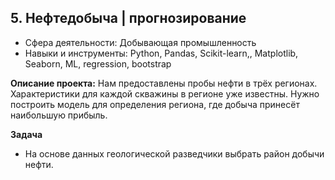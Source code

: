 ## 5. Нефтедобыча | прогнозирование

- Сфера деятельности: Добывающая промышленность
- Навыки и инструменты: Python, Pandas, Scikit-learn,, Matplotlib, Seaborn, ML, regression, bootstrap

**Описание проекта:**
Нам предоставлены пробы нефти в трёх регионах. Характеристики для каждой скважины в регионе уже известны. Нужно построить модель для определения региона, где добыча принесёт наибольшую прибыль. 

**Задача**
- На основе данных геологической разведчики выбрать район добычи нефти.
